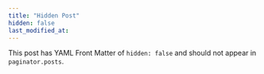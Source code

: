 ```yaml
---
title: "Hidden Post"
hidden: false
last_modified_at:
---
```


This post has YAML Front Matter of `hidden: false` and should not appear in `paginator.posts`.
